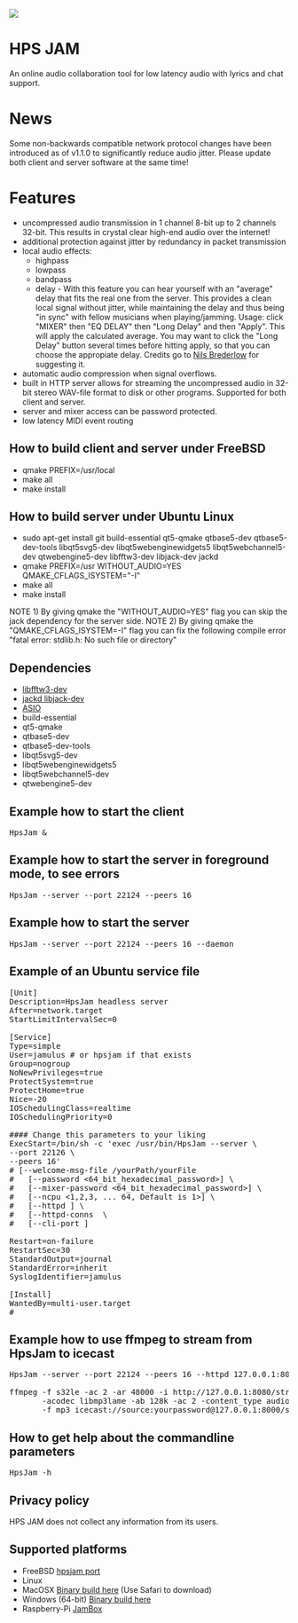 <IMG SRC="https://raw.githubusercontent.com/hselasky/hpsjam/main/HpsJam.svg"></IMG> 
# HPS JAM
An online audio collaboration tool for low latency audio with lyrics and chat support.

# News
Some non-backwards compatible network protocol changes have been
introduced as of v1.1.0 to significantly reduce audio jitter.
Please update both client and server software at the same time!

# Features
<ul>
  <li>uncompressed audio transmission in 1 channel 8-bit up to 2 channels 32-bit. This results in crystal clear high-end audio over the internet!</li>
  <li>additional protection against jitter by redundancy in packet transmission</li>
  <li>local audio effects:
    <ul>
      <li>highpass</li>
      <li>lowpass</li>
      <li>bandpass</li>
      <li>delay - With this feature you can hear yourself with an "average" delay that fits the real one from the server. This provides a clean local signal without jitter, while maintaining the delay and thus being "in sync" with fellow musicians when playing/jamming. Usage: click "MIXER" then "EQ DELAY" then "Long Delay" and then "Apply". This will apply the calculated average. You may want to click the "Long Delay" button several times before hitting apply, so that you can choose the appropiate delay. Credits go to <A HREF="https://github.com/dingodoppelt">Nils Brederlow</A> for suggesting it.</li>
    </ul>
  </li>
  <li>automatic audio compression when signal overflows.</li>
  <li>built in HTTP server allows for streaming the uncompressed audio
  in 32-bit stereo WAV-file format to disk or other programs. Supported for
  both client and server.</li>
  <li>server and mixer access can be password protected.</li>
  <li>low latency MIDI event routing</li>
</ul>

## How to build client and server under FreeBSD
<ul>
  <li>qmake PREFIX=/usr/local</li>
  <li>make all</li>
  <li>make install</li>
</ul>

## How to build server under Ubuntu Linux
<ul>
  <li>sudo apt-get install git build-essential qt5-qmake qtbase5-dev qtbase5-dev-tools libqt5svg5-dev libqt5webenginewidgets5 libqt5webchannel5-dev qtwebengine5-dev libfftw3-dev libjack-dev jackd</li>
  <li>qmake PREFIX=/usr WITHOUT_AUDIO=YES QMAKE_CFLAGS_ISYSTEM="-I"</li>
  <li>make all</li>
  <li>make install</li>
</ul>

NOTE 1) By giving qmake the "WITHOUT_AUDIO=YES" flag you can skip the jack dependency for the server side.
NOTE 2) By giving qmake the "QMAKE_CFLAGS_ISYSTEM=-I" flag you can fix the following compile error "fatal error: stdlib.h: No such file or directory"

## Dependencies
<ul>
<li><A HREF="http://www.fftw.org">libfftw3-dev</A></li>
<li><A HREF="https://jackaudio.org">jackd libjack-dev</A></li>
<li><A HREF="http://www.asio4all.org">ASIO</A></li>
<li>build-essential</li>
<li>qt5-qmake</li>
<li>qtbase5-dev</li>
<li>qtbase5-dev-tools</li>
<li>libqt5svg5-dev</li>
<li>libqt5webenginewidgets5</li>
<li>libqt5webchannel5-dev</li>
<li>qtwebengine5-dev</li>
</ul>

## Example how to start the client
<pre>
HpsJam &
</pre>

## Example how to start the server in foreground mode, to see errors
<pre>
HpsJam --server --port 22124 --peers 16
</pre>

## Example how to start the server
<pre>
HpsJam --server --port 22124 --peers 16 --daemon
</pre>

## Example of an Ubuntu service file
<pre>
[Unit]
Description=HpsJam headless server
After=network.target
StartLimitIntervalSec=0

[Service]
Type=simple
User=jamulus # or hpsjam if that exists
Group=nogroup
NoNewPrivileges=true
ProtectSystem=true
ProtectHome=true
Nice=-20
IOSchedulingClass=realtime
IOSchedulingPriority=0

#### Change this parameters to your liking
ExecStart=/bin/sh -c 'exec /usr/bin/HpsJam --server \
--port 22126 \
--peers 16'
# [--welcome-msg-file /yourPath/yourFile
#	[--password <64_bit_hexadecimal_password>] \
#	[--mixer-password <64_bit_hexadecimal_password>] \
#	[--ncpu <1,2,3, ... 64, Default is 1>] \
#	[--httpd <servername:port, Default is [--httpd 127.0.0.1:80>] \
#	[--httpd-conns <max number of connections, Default is 1> \
#	[--cli-port <portnumber>]

Restart=on-failure
RestartSec=30
StandardOutput=journal
StandardError=inherit
SyslogIdentifier=jamulus

[Install]
WantedBy=multi-user.target
#
</pre>

## Example how to use ffmpeg to stream from HpsJam to icecast
<pre>
HpsJam --server --port 22124 --peers 16 --httpd 127.0.0.1:8080 --daemon

ffmpeg -f s32le -ac 2 -ar 48000 -i http://127.0.0.1:8080/stream.wav \
       -acodec libmp3lame -ab 128k -ac 2 -content_type audio/mpeg \
       -f mp3 icecast://source:yourpassword@127.0.0.1:8000/stream
</pre>

## How to get help about the commandline parameters
<pre>
HpsJam -h
</pre>

## Privacy policy

HPS JAM does not collect any information from its users.

## Supported platforms
<ul>
  <li>FreeBSD <A HREF="https://www.freshports.org/audio/hpsjam">hpsjam port</A></li>
  <li>Linux</li>
  <li>MacOSX <A HREF="http://home.selasky.org:8192/privat/HpsJam.dmg">Binary build here</A> (Use Safari to download)</li>
  <li>Windows (64-bit) <A HREF="http://home.selasky.org:8192/privat/hpsjam-binary-win64.zip">Binary build here</A></li>
  <li>Raspberry-Pi <A HREF="https://github.com/kdoren/jambox-pi-gen">JamBox</A></li>
</ul>
